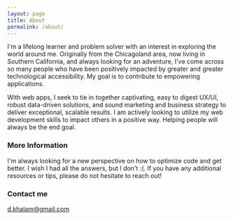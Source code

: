 ```yaml
---
layout: page
title: About
permalink: /about/
---
```


I'm a lifelong learner and problem solver with an interest in exploring the world around me. Originally from the Chicagoland area, now living in Southern California, and always looking for an adventure, I've come across so many people who have been positively impacted by greater and greater technological accessibility. My goal is to contribute to empowering applications. 

With web apps, I seek to tie in together captivating, easy to digest UX/UI, robust data-driven solutions, and sound marketing and business strategy to deliver exceptional, scalable results. I am actively looking to utilize my web development skills to impact others in a positive way. Helping people will always be the end goal.

### More Information

I'm always looking for a new perspective on how to optimize code and get better. I wish I had all the answers, but I don't :(. If you have any additional resources or tips, please do not hesitate to reach out!

### Contact me

[d.khalam@gmail.com](mailto:dkcodes1@gmail.com)